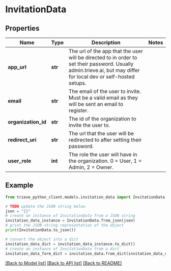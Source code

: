 # InvitationData


## Properties

Name | Type | Description | Notes
------------ | ------------- | ------------- | -------------
**app_url** | **str** | The url of the app that the user will be directed to in order to set their password. Usually admin.trieve.ai, but may differ for local dev or self-hosted setups. | 
**email** | **str** | The email of the user to invite. Must be a valid email as they will be sent an email to register. | 
**organization_id** | **str** | The id of the organization to invite the user to. | 
**redirect_uri** | **str** | The url that the user will be redirected to after setting their password. | 
**user_role** | **int** | The role the user will have in the organization. 0 &#x3D; User, 1 &#x3D; Admin, 2 &#x3D; Owner. | 

## Example

```python
from trieve_python_client.models.invitation_data import InvitationData

# TODO update the JSON string below
json = "{}"
# create an instance of InvitationData from a JSON string
invitation_data_instance = InvitationData.from_json(json)
# print the JSON string representation of the object
print(InvitationData.to_json())

# convert the object into a dict
invitation_data_dict = invitation_data_instance.to_dict()
# create an instance of InvitationData from a dict
invitation_data_form_dict = invitation_data.from_dict(invitation_data_dict)
```
[[Back to Model list]](../README.md#documentation-for-models) [[Back to API list]](../README.md#documentation-for-api-endpoints) [[Back to README]](../README.md)


